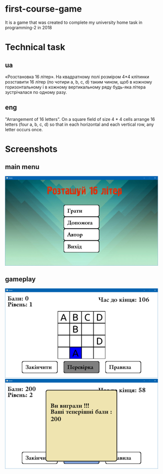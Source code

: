 # first-course-game
It is a game that was created to complete my university home task in programming-2 in 2018

# Technical task
## ua
«Розстановка 16 літер». На квадратному полі розміром 4*4 клітинки розставити 16 літер (по чотири a, b, c, d) таким чином, щоб в кожному горизонтальному і в кожному вертикальному ряду будь-яка літера зустрічалася по одному разу.
## eng
"Arrangement of 16 letters". On a square field of size 4 * 4 cells arrange 16 letters (four a, b, c, d) so that in each horizontal and each vertical row, any letter occurs once.
# Screenshots
## main menu
![MainMenu](screenshots/MainMenu.png?raw=true "MainMenu") 
## gameplay
![Gameplay](screenshots/Gameplay1.png?raw=true "Gameplay1")
![Gameplay2](screenshots/Success.png?raw=true "Success")
